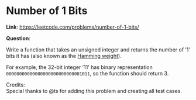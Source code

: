 # Number of 1 Bits

**Link**: <https://leetcode.com/problems/number-of-1-bits/>

**Question**:

Write a function that takes an unsigned integer and returns the number of ’1' bits it has (also known as the [Hamming weight](http://en.wikipedia.org/wiki/Hamming_weight)).

For example, the 32-bit integer ’11' has binary representation `00000000000000000000000000001011`, so the function should return 3.

Credits:  
Special thanks to @ts for adding this problem and creating all test cases.
